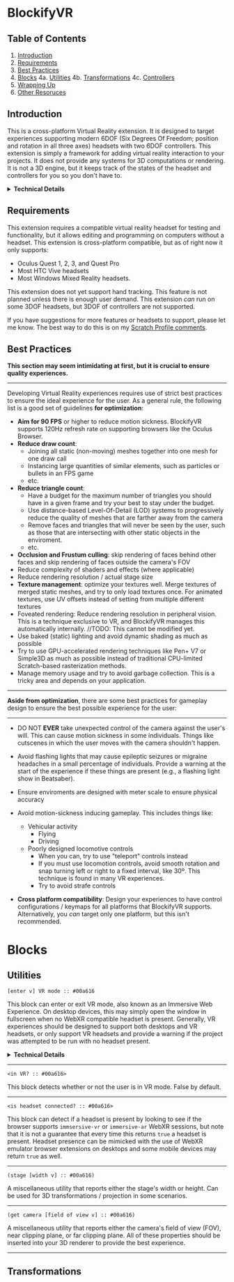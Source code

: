 # BlockifyVR

## Table of Contents
1. [Introduction](#Introduction)
2. [Requirements](#Requirements)
3. [Best Practices](#Best-practices)
4. [Blocks](#blocks)
4a. [Utilities](#Utilities)
4b. [Transformations](#Transformations)
4c. [Controllers](#Controllers)
5. [Wrapping Up](#Wrapping-up)
6. [Other Resoruces](#Other-resources)

## Introduction <a name="Introduction"></a>
This is a cross-platform Virtual Reality extension. It is designed to target experiences supporting modern 6DOF (Six Degrees Of Freedom; position and rotation in all three axes) headsets with two 6DOF controllers. 
This extension is simply a framework for adding virtual reality interaction to your projects. It does not provide any systems for 3D computations or rendering. It is not a 3D engine, but it keeps track of the states of the headset and controllers for you so you don't have to.

<details>
  <summary><b>Technical Details</b></summary>

  Throughout this documentation you may find collapsible "Technical Details" sections (like this one). These provide more detailed insight into the backend internal workings of BlockifyVR that may prove to be useful, but **these sections are not required**.
</details>

## Requirements <a name="Requirements"></a>
This extension requires a compatible virtual reality headset for testing and functionality, but it allows editing and programming on computers without a headset.
This extension is cross-platform compatible, but as of right now it only supports:

- Oculus Quest 1, 2, 3, and Quest Pro
- Most HTC Vive headsets
- Most Windows Mixed Reality headsets.

This extension does not yet support hand tracking. This feature is not planned unless there is enough user demand. This extension _can_ run on some 3DOF headsets, but 3DOF of controllers are not supported.

If you have suggestions for more features or headsets to support, please let me know. The best way to do this is on my [Scratch Profile comments](http://scratch.mit.edu/users/-MasterMath-/#comments).

## Best Practices <a name="Best-practices"></a>

**This section may seem intimidating at first, but it is crucial to ensure quality experiences.**

---

Developing Virtual Reality experiences requires use of strict best practices to ensure the ideal experience for the user. As a general rule, the following list is a good set of guidelines **for optimization**:
- **Aim for 90 FPS** or higher to reduce motion sickness. BlockifyVR supports 120Hz refresh rate on supporting browsers like the Oculus Browser. 
- **Reduce draw count**:
  - Joining all static (non-moving) meshes together into one mesh for one draw call
  - Instancing large quantities of similar elements, such as particles or bullets in an FPS game
  - etc.
- **Reduce triangle count**:
  - Have a budget for the maximum number of triangles you should have in a given frame and try your best to stay under the budget.
  - Use distance-based Level-Of-Detail (LOD) systems to progressively reduce the quality of meshes that are farther away from the camera
  - Remove faces and triangles that will never be seen by the user, such as those that are intersecting with other static objects in the enviroment.
  - etc.
- **Occlusion and Frustum culling**: skip rendering of faces behind other faces and skip rendering of faces outside the camera's FOV
- Reduce complexity of shaders and effects (where applicable)
- Reduce rendering resolution / actual stage size
- **Texture management**: optimize your textures well. Merge textures of merged static meshes, and try to only load textures once. For animated textures, use UV offsets instead of setting from multiple different textures
- Foveated rendering: Reduce rendering resolution in peripheral vision. This is a technique exclusive to VR, and BlockifyVR manages this automatically internally. //TODO: This cannot be modified yet.
- Use baked (static) lighting and avoid dynamic shading as much as possible
- Try to use GPU-accelerated rendering techniques like Pen+ V7 or Simple3D as much as possible instead of traditional CPU-limited Scratch-based rasterization methods.
- Manage memory usage and try to avoid garbage collection. This is a tricky area and depends on your application.

---
**Aside from optimization**, there are some best practices for gameplay design to ensure the best possible experience for the user:

---

- DO NOT **EVER** take unexpected control of the camera against the user's will. This can cause motion sickness in some individuals. Things like cutscenes in which the user moves with the camera shouldn't happen.
- Avoid flashing lights that may cause epileptic seizures or migraine headaches in a small percentage of individuals. Provide a warning at the start of the experience if these things are present (e.g., a flashing light show in Beatsaber).

- Ensure enviroments are designed with meter scale to ensure physical accuracy
- Avoid motion-sickness inducing gameplay. This includes things like:
  - Vehicular activity
    - Flying
    - Driving
  - Poorly designed locomotive controls
    - When you can, try to use "teleport" controls instead
    - If you must use locomotion controls, avoid smooth rotation and snap turning left or right to a fixed interval, like 30º. This technique is found in many VR experiences.
    - Try to avoid strafe controls

- **Cross platform compatibility**: Design your experiences to have control configurations / keymaps for all platforms that BlockifyVR supports. Alternatively, you _can_ target only one platform, but this isn't recommended.

# Blocks <a name="Blocks"></a>
## Utilities <a name="Utilities"></a>

```scratch
[enter v] VR mode :: #00a616
```
This block can enter or exit VR mode, also known as an Immersive Web Experience. On desktop devices, this may simply open the window in fullscreen when no WebXR compatible headset is present. Generally, VR experiences should be designed to support both desktops and VR headsets, or only support VR headsets and provide a warning if the project was attempted to be run with no headset present.

<details>
  <summary><b>Technical Details</b></summary>
  <!-- TODO: add technical details about VR mode here -->
</details>

---

```scratch
<in VR? :: #00a616>
```
This block detects whether or not the user is in VR mode. False by default.

---

```scratch
<is headset connected? :: #00a616>
```
This block can detect if a headset is present by looking to see if the browser supports `immsersive-vr` or `immersive-ar` WebXR sessions, but note that it is not a guarantee that every time this returns `true` a headset is present. Headset presence can be mimicked with the use of WebXR emulator browser extensions on desktops and some mobile devices may return `true` as well.

---

```scratch
(stage [width v] :: #00a616)
```
A miscellaneous utility that reports either the stage's width or height. Can be used for 3D transformations / projection in some scenarios.

---

```scratch
(get camera [field of view v] :: #00a616)
```
A miscellaneous utility that reports either the camera's field of view (FOV), near clipping plane, or far clipping plane. All of these properties should be inserted into your 3D renderer to provide the best experience.

---
## Transformations <a name="Transformations"></a>